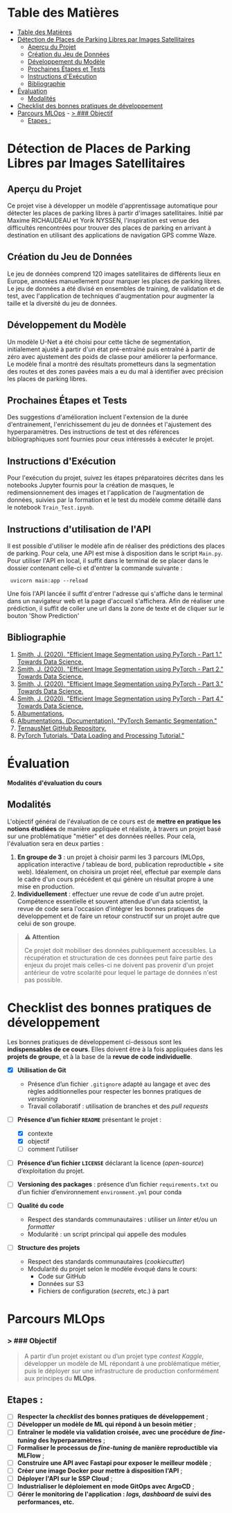 # Table des Matières
<!-- TOC -->

- [Table des Matières](#table-des-mati%C3%A8res)
- [Détection de Places de Parking Libres par Images Satellitaires](#d%C3%A9tection-de-places-de-parking-libres-par-images-satellitaires)
    - [Aperçu du Projet](#aper%C3%A7u-du-projet)
    - [Création du Jeu de Données](#cr%C3%A9ation-du-jeu-de-donn%C3%A9es)
    - [Développement du Modèle](#d%C3%A9veloppement-du-mod%C3%A8le)
    - [Prochaines Étapes et Tests](#prochaines-%C3%A9tapes-et-tests)
    - [Instructions d'Exécution](#instructions-dex%C3%A9cution)
    - [Bibliographie](#bibliographie)
- [Évaluation](#%C3%A9valuation)
    - [Modalités](#modalit%C3%A9s)
- [Checklist des bonnes pratiques de développement](#checklist-des-bonnes-pratiques-de-d%C3%A9veloppement)
- [Parcours MLOps](#parcours-mlops)
        - [> ### Objectif](#--objectif)
    - [Etapes :](#etapes-)

<!-- /TOC -->

# Détection de Places de Parking Libres par Images Satellitaires

## Aperçu du Projet
Ce projet vise à développer un modèle d'apprentissage automatique pour détecter les places de parking libres à partir d'images satellitaires. Initié par Maxime RICHAUDEAU et Yorik NYSSEN, l'inspiration est venue des difficultés rencontrées pour trouver des places de parking en arrivant à destination en utilisant des applications de navigation GPS comme Waze.

## Création du Jeu de Données

Le jeu de données comprend 120 images satellitaires de différents lieux en Europe, annotées manuellement pour marquer les places de parking libres. Le jeu de données a été divisé en ensembles de training, de validation et de test, avec l'application de techniques d'augmentation pour augmenter la taille et la diversité du jeu de données.

## Développement du Modèle

Un modèle U-Net a été choisi pour cette tâche de segmentation, initialement ajusté à partir d'un état pré-entraîné puis entraîné à partir de zéro avec ajustement des poids de classe pour améliorer la performance. Le modèle final a montré des résultats prometteurs dans la segmentation des routes et des zones pavées mais a eu du mal à identifier avec précision les places de parking libres.

## Prochaines Étapes et Tests

Des suggestions d'amélioration incluent l'extension de la durée d'entrainement, l'enrichissement du jeu de données et l'ajustement des hyperparamètres. Des instructions de test et des références bibliographiques sont fournies pour ceux intéressés à exécuter le projet.

## Instructions d'Exécution

Pour l'exécution du projet, suivez les étapes préparatoires décrites dans les notebooks Jupyter fournis pour la création de masques, le redimensionnement des images et l'application de l'augmentation de données, suivies par la formation et le test du modèle comme détaillé dans le notebook `Train_Test.ipynb`.

## Instructions d'utilisation de l'API

Il est possible d'utiliser le modèle afin de réaliser des prédictions des places de parking. Pour cela, une API est mise à disposition dans le script `Main.py`. Pour utiliser l'API en local, il suffit dans le terminal de se placer dans le dossier contenant celle-ci et d'entrer la commande suivante : 
```{r, engine='bash', count_lines}
 uvicorn main:app --reload
```
Une fois l'API lancée il suffit d'entrer l'adresse qui s'affiche dans le terminal dans un navigateur web et la page d'accueil s'affichera. Afin de réaliser une prédiction, il suffit de coller une url dans la zone de texte et de cliquer sur le bouton 'Show Prediction'

## Bibliographie

1. [Smith, J. (2020). "Efficient Image Segmentation using PyTorch - Part 1." Towards Data Science.](https://towardsdatascience.com/efficient-image-segmentation-using-pytorch-part-1-89e8297a0923)
2. [Smith, J. (2020). "Efficient Image Segmentation using PyTorch - Part 2." Towards Data Science.](https://towardsdatascience.com/efficient-image-segmentation-using-pytorch-part-2-bed68cadd7c7)
3. [Smith, J. (2020). "Efficient Image Segmentation using PyTorch - Part 3." Towards Data Science.](https://towardsdatascience.com/efficient-image-segmentation-using-pytorch-part-3-3534cf04fb89)
4. [Smith, J. (2020). "Efficient Image Segmentation using PyTorch - Part 4." Towards Data Science.](https://towardsdatascience.com/efficient-image-segmentation-using-pytorch-part-4-6c86da083432)
5. [Albumentations.](https://albumentations.ai/)
6. [Albumentations. (Documentation). "PyTorch Semantic Segmentation."](https://albumentations.ai/docs/examples/pytorch_semantic_segmentation/)
7. [TernausNet GitHub Repository.](https://github.com/ternaus/TernausNet/tree/master)
8. [PyTorch Tutorials. "Data Loading and Processing Tutorial."](https://pytorch.org/tutorials/beginner/data_loading_tutorial.html)


# Évaluation

**Modalités d'évaluation du cours**

## Modalités

L'objectif général de l'évaluation de ce cours est de **mettre en pratique les notions étudiées** de manière appliquée et réaliste, à travers un projet basé sur une problématique "métier" et des données réelles. Pour cela, l'évaluation sera en deux parties :

1. **En groupe de 3** : un projet à choisir parmi les 3 parcours (MLOps, application interactive / tableau de bord, publication reproductible + site web). Idéalement, on choisira un projet réel, effectué par exemple dans le cadre d'un cours précédent et qui génère un résultat propre à une mise en production.
2. **Individuellement** : effectuer une revue de code d'un autre projet. Compétence essentielle et souvent attendue d'un data scientist, la revue de code sera l'occasion d'intégrer les bonnes pratiques de développement et de faire un retour constructif sur un projet autre que celui de son groupe.

> **⚠️ Attention**
>
> Ce projet doit mobiliser des données publiquement accessibles. La récupération et structuration de ces données peut faire partie des enjeux du projet mais celles-ci ne doivent pas provenir d'un projet antérieur de votre scolarité pour lequel le partage de données n'est pas possible.

# Checklist des bonnes pratiques de développement

Les bonnes pratiques de développement ci-dessous sont les **indispensables de ce cours**. Elles doivent être à la fois appliquées dans les **projets de groupe**, et à la base de la **revue de code individuelle**.

- [x] **Utilisation de Git**
  - Présence d’un fichier `.gitignore` adapté au langage et avec des règles additionnelles pour respecter les bonnes pratiques de _versioning_
  - Travail collaboratif : utilisation de branches et des _pull requests_
- [ ] **Présence d’un fichier `README`** présentant le projet : 
  - [x] contexte
  - [x] objectif
  - [ ] comment l’utiliser
- [ ] **Présence d’un fichier `LICENSE`** déclarant la licence (_open-source_) d’exploitation du projet.
- [ ] **Versioning des packages** : présence d’un fichier `requirements.txt` ou d’un fichier d’environnement `environment.yml` pour conda

- [ ] **Qualité du code**
  - Respect des standards communautaires : utiliser un _linter_ et/ou un _formatter_
  - Modularité : un script principal qui appelle des modules

- [ ] **Structure des projets**
  - Respect des standards communautaires (_cookiecutter_)
  - Modularité du projet selon le modèle évoqué dans le cours:
    - Code sur GitHub
    - Données sur S3
    - Fichiers de configuration (_secrets_, etc.) à part

# Parcours MLOps

### > ### Objectif
> 
> A partir d’un projet existant ou d’un projet type _contest Kaggle_, développer un modèle de ML répondant à une problématique métier, puis le déployer sur une infrastructure de production conformément aux principes du **MLOps**.

## Etapes :

- [ ] **Respecter la _checklist_ des bonnes pratiques de développement** ;
- [ ] **Développer un modèle de ML qui répond à un besoin métier** ;
- [ ] **Entraîner le modèle via validation croisée, avec une procédure de _fine-tuning_ des hyperparamètres** ;
- [ ] **Formaliser le processus de _fine-tuning_ de manière reproductible via MLFlow** ;
- [ ] **Construire une API avec Fastapi pour exposer le meilleur modèle** ;
- [ ] **Créer une image Docker pour mettre à disposition l'API** ;
- [ ] **Déployer l'API sur le SSP Cloud** ;
- [ ] **Industrialiser le déploiement en mode GitOps avec ArgoCD** ;
- [ ] **Gérer le monitoring de l'application : _logs, dashboard_ de suivi des performances, etc.**